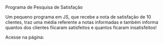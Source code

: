 Programa de Pesquisa de Satisfação

Um pequeno programa em JS, que recebe a nota de satisfação de 10 clientes, traz uma média referente a notas informadas e também
informa quantos dos clientes fiicaram satisfeitos e quantos ficaram insatisfeitos!

Acesse na página: 
